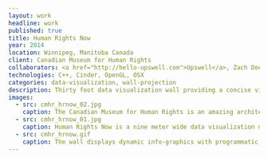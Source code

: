 ```yaml
---
layout: work
headline: work
published: true
title: Human Rights Now
year: 2014
location: Winnipeg, Manitoba Canada
client: Canadian Museum for Human Rights
collaborators: <a href="http://hello-upswell.com">Upswell</a>, Zach Doe
technologies: C++, Cinder, OpenGL, OSX
categories: data-visualization, wall-projection
description: Thirty foot data visualization wall providing a concise view of human rights issues around the world today.
images:
  - src: cmhr_hrnow_02.jpg
    caption: The Canadian Museum for Human Rights is an amazing architectural monument
  - src: cmhr_hrnow_01.jpg
    caption: Human Rights Now is a nine meter wide data visualization media wall
  - src: cmhr_hrnow.gif
    caption: The wall displays dynamic info-graphics with programmatic animation and effects
---
```

